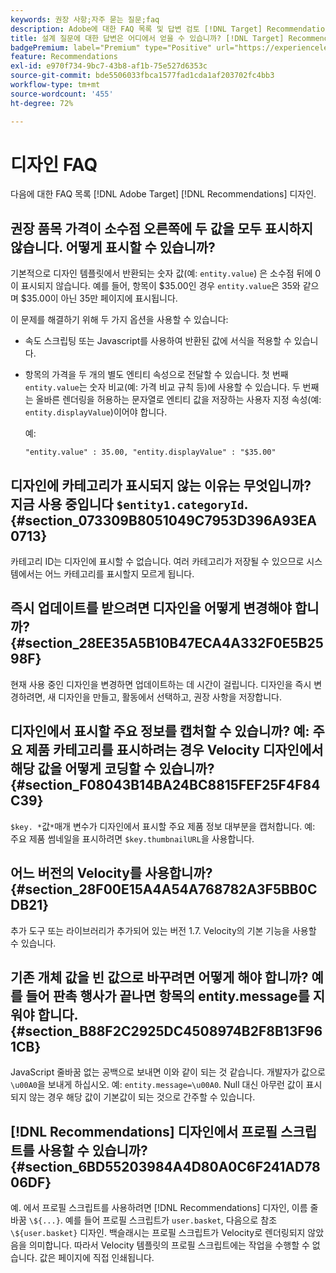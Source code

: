 ```yaml
---
keywords: 권장 사항;자주 묻는 질문;faq
description: Adobe에 대한 FAQ 목록 및 답변 검토 [!DNL Target] Recommendations 디자인.
title: 설계 질문에 대한 답변은 어디에서 얻을 수 있습니까? [!DNL Target] Recommendations?
badgePremium: label="Premium" type="Positive" url="https://experienceleague.adobe.com/docs/target/using/introduction/intro.html?lang=en#premium newtab=true" tooltip="See what's included in Target Premium."
feature: Recommendations
exl-id: e970f734-9bc7-43b8-af1b-75e527d6353c
source-git-commit: bde5506033fbca1577fad1cda1af203702fc4bb3
workflow-type: tm+mt
source-wordcount: '455'
ht-degree: 72%

---
```


# 디자인 FAQ

다음에 대한 FAQ 목록 [!DNL Adobe Target] [!DNL Recommendations] 디자인.

## 권장 품목 가격이 소수점 오른쪽에 두 값을 모두 표시하지 않습니다. 어떻게 표시할 수 있습니까?

기본적으로 디자인 템플릿에서 반환되는 숫자 값(예: `entity.value`) 은 소수점 뒤에 0이 표시되지 않습니다. 예를 들어, 항목이 $35.00인 경우 `entity.value`은 35와 같으며 $35.00이 아닌 35만 페이지에 표시됩니다.

이 문제를 해결하기 위해 두 가지 옵션을 사용할 수 있습니다:

* 속도 스크립팅 또는 Javascript를 사용하여 반환된 값에 서식을 적용할 수 있습니다.

* 항목의 가격을 두 개의 별도 엔티티 속성으로 전달할 수 있습니다. 첫 번째 `entity.value`는 숫자 비교(예: 가격 비교 규칙 등)에 사용할 수 있습니다. 두 번째는 올바른 렌더링을 허용하는 문자열로 엔티티 값을 저장하는 사용자 지정 속성(예: `entity.displayValue`)이어야 합니다.

   예:

   `"entity.value" : 35.00, "entity.displayValue" : "$35.00"`

## 디자인에 카테고리가 표시되지 않는 이유는 무엇입니까? 지금 사용 중입니다 `$entity1.categoryId`. {#section_073309B8051049C7953D396A93EA0713}

카테고리 ID는 디자인에 표시할 수 없습니다. 여러 카테고리가 저장될 수 있으므로 시스템에서는 어느 카테고리를 표시할지 모르게 됩니다.

## 즉시 업데이트를 받으려면 디자인을 어떻게 변경해야 합니까? {#section_28EE35A5B10B47ECA4A332F0E5B2598F}

현재 사용 중인 디자인을 변경하면 업데이트하는 데 시간이 걸립니다. 디자인을 즉시 변경하려면, 새 디자인을 만들고, 활동에서 선택하고, 권장 사항을 저장합니다.

## 디자인에서 표시할 주요 정보를 캡처할 수 있습니까? 예: 주요 제품 카테고리를 표시하려는 경우 Velocity 디자인에서 해당 값을 어떻게 코딩할 수 있습니까? {#section_F08043B14BA24BC8815FEF25F4F84C39}

`$key. *`값`*`매개 변수가 디자인에서 표시할 주요 제품 정보 대부분을 캡처합니다. 예: 주요 제품 썸네일을 표시하려면 `$key.thumbnailURL`을 사용합니다.

## 어느 버전의 Velocity를 사용합니까? {#section_28F00E15A4A54A768782A3F5BB0CDB21}

추가 도구 또는 라이브러리가 추가되어 있는 버전 1.7. Velocity의 기본 기능을 사용할 수 있습니다.

## 기존 개체 값을 빈 값으로 바꾸려면 어떻게 해야 합니까? 예를 들어 판촉 행사가 끝나면 항목의 entity.message를 지워야 합니다. {#section_B88F2C2925DC4508974B2F8B13F961CB}

JavaScript 줄바꿈 없는 공백으로 보내면 이와 같이 되는 것 같습니다. 개발자가 값으로 `\u00A0`을 보내게 하십시오. 예: `entity.message=\u00A0`. Null 대신 아무런 값이 표시되지 않는 경우 해당 값이 기본값이 되는 것으로 간주할 수 있습니다.

## [!DNL Recommendations] 디자인에서 프로필 스크립트를 사용할 수 있습니까? {#section_6BD55203984A4D80A0C6F241AD7806DF}

예. 에서 프로필 스크립트를 사용하려면 [!DNL Recommendations] 디자인, 이름 줄바꿈 `\${...}`. 예를 들어 프로필 스크립트가 `user.basket`, 다음으로 참조 `\${user.basket}` 디자인. 백슬래시는 프로필 스크립트가 Velocity로 렌더링되지 않았음을 의미합니다. 따라서 Velocity 템플릿의 프로필 스크립트에는 작업을 수행할 수 없습니다. 값은 페이지에 직접 인쇄됩니다.

